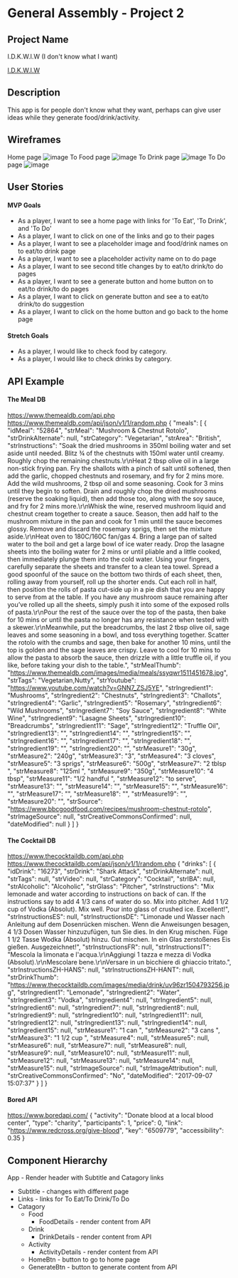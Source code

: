 # General Assembly - Project 2

## Project Name
I.D.K.W.I.W (I don't know what I want)

[I.D.K.W.I.W](https//:#)

## Description
This app is for people don't know what they want, perhaps can give user ideas while they generate food/drink/activity.

## Wireframes
Home page
![image](https://imgur.com/rOwTS8J.jpg)
To Food page
![image](https://imgur.com/ZJzBNpX.jpg)
To Drink page
![image](https://imgur.com/qRCOQX3.jpg)
To Do page
![image](https://imgur.com/tdwn28G.jpg)

## User Stories
#### MVP Goals
* As a player, I want to see a home page with links for 'To Eat', 'To Drink', and 'To Do'
* As a player, I want to click on one of the links and go to their pages
* As a player, I want to see a placeholder image and food/drink names on to eat/to drink page
* As a player, I want to see a placeholder activity name on to do page
* As a player, I want to see second title changes by to eat/to drink/to do pages
* As a player, I want to see a generate button and home button on to eat/to drink/to do pages
* As a player, I want to click on generate button and see a to eat/to drink/to do suggestion
* As a player, I want to click on the home button and go back to the home page

#### Stretch Goals
* As a player, I would like to check food by category.
* As a player, I would like to check drinks by category.

## API Example
#### The Meal DB
https://www.themealdb.com/api.php
https://www.themealdb.com/api/json/v1/1/random.php
{
  "meals": [
    {
      "idMeal": "52864",
      "strMeal": "Mushroom & Chestnut Rotolo",
      "strDrinkAlternate": null,
      "strCategory": "Vegetarian",
      "strArea": "British",
      "strInstructions": "Soak the dried mushrooms in 350ml boiling water and set aside until needed. Blitz ¾ of the chestnuts with 150ml water until creamy. Roughly chop the remaining chestnuts.\r\nHeat 2 tbsp olive oil in a large non-stick frying pan. Fry the shallots with a pinch of salt until softened, then add the garlic, chopped chestnuts and rosemary, and fry for 2 mins more. Add the wild mushrooms, 2 tbsp oil and some seasoning. Cook for 3 mins until they begin to soften. Drain and roughly chop the dried mushrooms (reserve the soaking liquid), then add those too, along with the soy sauce, and fry for 2 mins more.\r\nWhisk the wine, reserved mushroom liquid and chestnut cream together to create a sauce. Season, then add half to the mushroom mixture in the pan and cook for 1 min until the sauce becomes glossy. Remove and discard the rosemary sprigs, then set the mixture aside.\r\nHeat oven to 180C/160C fan/gas 4. Bring a large pan of salted water to the boil and get a large bowl of ice water ready. Drop the lasagne sheets into the boiling water for 2 mins or until pliable and a little cooked, then immediately plunge them into the cold water. Using your fingers, carefully separate the sheets and transfer to a clean tea towel. Spread a good spoonful of the sauce on the bottom two thirds of each sheet, then, rolling away from yourself, roll up the shorter ends. Cut each roll in half, then position the rolls of pasta cut-side up in a pie dish that you are happy to serve from at the table. If you have any mushroom sauce remaining after you’ve rolled up all the sheets, simply push it into some of the exposed rolls of pasta.\r\nPour the rest of the sauce over the top of the pasta, then bake for 10 mins or until the pasta no longer has any resistance when tested with a skewer.\r\nMeanwhile, put the breadcrumbs, the last 2 tbsp olive oil, sage leaves and some seasoning in a bowl, and toss everything together. Scatter the rotolo with the crumbs and sage, then bake for another 10 mins, until the top is golden and the sage leaves are crispy. Leave to cool for 10 mins to allow the pasta to absorb the sauce, then drizzle with a little truffle oil, if you like, before taking your dish to the table.",
      "strMealThumb": "https://www.themealdb.com/images/media/meals/ssyqwr1511451678.jpg",
      "strTags": "Vegetarian,Nutty",
      "strYoutube": "https://www.youtube.com/watch?v=GNN7_ZSJ5YE",
      "strIngredient1": "Mushrooms",
      "strIngredient2": "Chestnuts",
      "strIngredient3": "Challots",
      "strIngredient4": "Garlic",
      "strIngredient5": "Rosemary",
      "strIngredient6": "Wild Mushrooms",
      "strIngredient7": "Soy Sauce",
      "strIngredient8": "White Wine",
      "strIngredient9": "Lasagne Sheets",
      "strIngredient10": "Breadcrumbs",
      "strIngredient11": "Sage",
      "strIngredient12": "Truffle Oil",
      "strIngredient13": "",
      "strIngredient14": "",
      "strIngredient15": "",
      "strIngredient16": "",
      "strIngredient17": "",
      "strIngredient18": "",
      "strIngredient19": "",
      "strIngredient20": "",
      "strMeasure1": "30g",
      "strMeasure2": "240g",
      "strMeasure3": "3",
      "strMeasure4": "3 cloves",
      "strMeasure5": "3 sprigs",
      "strMeasure6": "500g",
      "strMeasure7": "2 tblsp ",
      "strMeasure8": "125ml ",
      "strMeasure9": "350g",
      "strMeasure10": "4 tbsp",
      "strMeasure11": "1/2 handful ",
      "strMeasure12": "to serve",
      "strMeasure13": "",
      "strMeasure14": "",
      "strMeasure15": "",
      "strMeasure16": "",
      "strMeasure17": "",
      "strMeasure18": "",
      "strMeasure19": "",
      "strMeasure20": "",
      "strSource": "https://www.bbcgoodfood.com/recipes/mushroom-chestnut-rotolo",
      "strImageSource": null,
      "strCreativeCommonsConfirmed": null,
      "dateModified": null
    }
  ]
}

#### The Cocktail DB
https://www.thecocktaildb.com/api.php
https://www.thecocktaildb.com/api/json/v1/1/random.php
{
  "drinks": [
    {
      "idDrink": "16273",
      "strDrink": "Shark Attack",
      "strDrinkAlternate": null,
      "strTags": null,
      "strVideo": null,
      "strCategory": "Cocktail",
      "strIBA": null,
      "strAlcoholic": "Alcoholic",
      "strGlass": "Pitcher",
      "strInstructions": "Mix lemonade and water according to instructions on back of can. If the instructions say to add 4 1/3 cans of water do so. Mix into pitcher. Add 1 1/2 cup of Vodka (Absolut). Mix well. Pour into glass of crushed ice. Excellent!",
      "strInstructionsES": null,
      "strInstructionsDE": "Limonade und Wasser nach Anleitung auf dem Dosenrücken mischen. Wenn die Anweisungen besagen, 4 1/3 Dosen Wasser hinzuzufügen, tun Sie dies. In den Krug mischen. Füge 1 1/2 Tasse Wodka (Absolut) hinzu. Gut mischen. In ein Glas zerstoßenes Eis gießen. Ausgezeichnet!",
      "strInstructionsFR": null,
      "strInstructionsIT": "Mescola la limonata e l'acqua.\r\nAggiungi 1 tazza e mezza di Vodka (Absolut).\r\nMescolare bene.\r\nVersare in un bicchiere di ghiaccio tritato.",
      "strInstructionsZH-HANS": null,
      "strInstructionsZH-HANT": null,
      "strDrinkThumb": "https://www.thecocktaildb.com/images/media/drink/uv96zr1504793256.jpg",
      "strIngredient1": "Lemonade",
      "strIngredient2": "Water",
      "strIngredient3": "Vodka",
      "strIngredient4": null,
      "strIngredient5": null,
      "strIngredient6": null,
      "strIngredient7": null,
      "strIngredient8": null,
      "strIngredient9": null,
      "strIngredient10": null,
      "strIngredient11": null,
      "strIngredient12": null,
      "strIngredient13": null,
      "strIngredient14": null,
      "strIngredient15": null,
      "strMeasure1": "1 can ",
      "strMeasure2": "3 cans ",
      "strMeasure3": "1 1/2 cup ",
      "strMeasure4": null,
      "strMeasure5": null,
      "strMeasure6": null,
      "strMeasure7": null,
      "strMeasure8": null,
      "strMeasure9": null,
      "strMeasure10": null,
      "strMeasure11": null,
      "strMeasure12": null,
      "strMeasure13": null,
      "strMeasure14": null,
      "strMeasure15": null,
      "strImageSource": null,
      "strImageAttribution": null,
      "strCreativeCommonsConfirmed": "No",
      "dateModified": "2017-09-07 15:07:37"
    }
  ]
}

#### Bored API
https://www.boredapi.com/
{
  "activity": "Donate blood at a local blood center",
  "type": "charity",
  "participants": 1,
  "price": 0,
  "link": "https://www.redcross.org/give-blood",
  "key": "6509779",
  "accessibility": 0.35
}

## Component Hierarchy
App - Render header with Subtitle and Catagory links
  - Subtitle - changes with different page
  - Links - links for To Eat/To Drink/To Do
  - Catagory 
    - Food
      - FoodDetails - render content from API
    - Drink
      - DrinkDetails - render content from API
    - Activity
      - ActivityDetails - render content from API
    - HomeBtn - button to go to home page
    - GenerateBtn - button to generate content from API